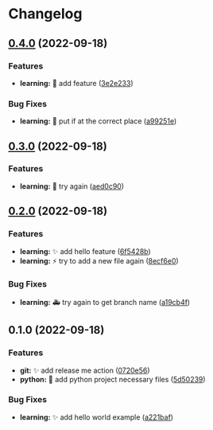# Changelog

## [0.4.0](https://github.com/bastienqb/learn-git/compare/v0.3.0...v0.4.0) (2022-09-18)


### Features

* **learning:** :art: add feature ([3e2e233](https://github.com/bastienqb/learn-git/commit/3e2e233a9115e40ba5d06e95ea4ff444b269a96d))


### Bug Fixes

* **learning:** :bug: put if at the correct place ([a99251e](https://github.com/bastienqb/learn-git/commit/a99251e35b3cc2e4f5f326319de75c35893d5aea))

## [0.3.0](https://github.com/bastienqb/learn-git/compare/v0.2.0...v0.3.0) (2022-09-18)


### Features

* **learning:** :bookmark: try again ([aed0c90](https://github.com/bastienqb/learn-git/commit/aed0c90589e5f800def1ab5eb545e25a8ba8151f))

## [0.2.0](https://github.com/bastienqb/learn-git/compare/v0.1.0...v0.2.0) (2022-09-18)


### Features

* **learning:** :sparkles: add hello feature ([6f5428b](https://github.com/bastienqb/learn-git/commit/6f5428b577ebe2dac6df77b0942577d2aaca9c7f))
* **learning:** :zap: try to add a new file again ([8ecf6e0](https://github.com/bastienqb/learn-git/commit/8ecf6e084fd57957636f38d32a2a0fd252098d6f))


### Bug Fixes

* **learning:** :ambulance: try again to get branch name ([a19cb4f](https://github.com/bastienqb/learn-git/commit/a19cb4f65e7f2db0afe2603dc2d5ddc9f3e374a7))

## 0.1.0 (2022-09-18)


### Features

* **git:** :sparkles: add release me action ([0720e56](https://github.com/bastienqb/learn-git/commit/0720e562711d826550923e970382aee75272954d))
* **python:** :tada: add python project necessary files ([5d50239](https://github.com/bastienqb/learn-git/commit/5d502393b3dd96ab438eee3b30d2f63594aa39fe))


### Bug Fixes

* **learning:** :sparkles: add hello world example ([a221baf](https://github.com/bastienqb/learn-git/commit/a221baf70945b80bdaf90e9e0f9dea6a60b83627))
